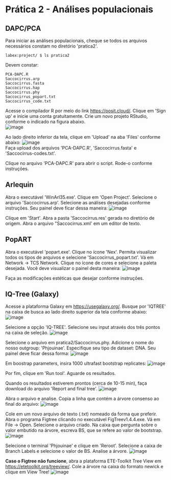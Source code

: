 # Prática 2 - Análises populacionais
## DAPC/PCA

Para iniciar as análises populacionais, cheque se todos os arquivos necessários constam no diretório 'pratica2'. 

```
labex:project/ $ ls pratica2
```

Devem constar:
```
PCA-DAPC.R
Saccocirrus.arp
Saccocirrus.fasta
Saccocirrus.hap
Saccocirrus.phy
Saccocirrus_popart.txt
Saccocirrus_code.txt
```

Acesse o compilador R por meio do link https://posit.cloud/. Clique em 'Sign up' e inicie uma conta gratuitamente. 
Crie um novo projeto RStudio, conforme o indicado na figura abaixo.                  
  ![image](https://github.com/user-attachments/assets/6e300b1f-5784-46b0-8a05-59e813feedb2)

Ao lado direito inferior da tela, clique em 'Upload' na aba 'Files' conforme abaixo:
  ![image](https://github.com/user-attachments/assets/b54501ff-0b6b-4e41-b439-536507cf2465)            
Faça upload dos arquivos 'PCA-DAPC.R', 'Saccocirrus.fasta' e 'Saccocirrus-codes.txt'.

Clique no arquivo 'PCA-DAPC.R' para abrir o script. Rode-o conforme instruções. 

## Arlequin
Abra o executável 'WinArl35.exe'. Clique em 'Open Project'. Selecione o arquivo 'Saccocirrus.arp'.
Selecione as análises desejadas conforme instruções. Seu painel deve ficar dessa maneira:
![image](https://github.com/user-attachments/assets/dfb01d8e-3214-4a72-b4ab-d2572f8b2b81)

Clique em 'Start'. 
Abra a pasta 'Saccocirrus.res' gerada no diretório de origem. Abra o arquivo "Saccocirrus.xml' em um editor de texto. 

## PopART
Abra o executável 'popart.exe'. Clique no ícone 'Nex'. Permita visualizar todos os tipos de arquivos e selecione 'Saccocirrus_popart.txt'. Vá em Network -> TCS Network. 
Clique no ícone de cores e selecione a paleta desejada. Você deve visualizar o painel desta maneira:
![image](https://github.com/user-attachments/assets/c8122e3e-e7fe-4c41-99ea-e41728f86b92)

Faça as modificações estéticas que desejar conforme instruções. 

## IQ-Tree (Galaxy)
Acesse a plataforma Galaxy em https://usegalaxy.org/. Busque por 'IQTREE' na caixa de busca ao lado direito superior da tela conforme abaixo:          
![image](https://github.com/user-attachments/assets/cca5865c-5458-4855-a54d-72d14b3a9d56)

Selecione a opção 'IQ-TREE'. 
Selecione seu input através dos três pontos na caixa de seleção. 
![image](https://github.com/user-attachments/assets/47710313-7429-4a88-8dfe-dcc7d26704ff)      

Selecione o arquivo em pratica2/Saccocirrus.phy.
Adicione o nome do nosso outgroup: 'Phjouinae'. 
Especifique seu tipo de dataset: DNA.
Seu painel deve ficar dessa forma:
![image](https://github.com/user-attachments/assets/f9e190c9-6a6d-4526-9662-d00b2ac263c6)      

Em boostrap parameters, insira 1000 ultrafast bootstrap replicates:
![image](https://github.com/user-attachments/assets/4e88827d-4a6f-47f8-a142-75d2bb43c624)      

Por fim, clique em 'Run tool'. Aguarde os resultados. 

Quando os resultados estiverem prontos (cerca de 10-15 min), faça download do arquivo 'Report and final tree'. 
![image](https://github.com/user-attachments/assets/9d697790-f111-4931-aee6-5edf29c895f0)

Abra o arquivo e analise. Copia a linha que contém a árvore consenso ao final do arquivo:
![image](https://github.com/user-attachments/assets/a26bef6c-5f2a-4b7e-896f-e3b5b1c0a61e)

Cole em um novo arquivo de texto (.txt) nomeado da forma que preferir. 
Abra o programa Figtree clicando no executável FigTreev1.4.4.exe. Vá em File -> Open. Selecione o arquivo criado. 
Na caixa que pergunta sobre o valor embutido na árvore, escreva BS, que se refere ao valor de bootstrap.
![image](https://github.com/user-attachments/assets/359f0667-b653-4b1d-acfb-550effe53524)

Selecione o terminal 'Phjouinae' e clique em 'Reroot'. Selecione a caixa de Branch Labels e selecione o valor de BS. Analise a árvore.
![image](https://github.com/user-attachments/assets/c3e5c539-2695-4350-aa75-eb2d2bf9592c)


**Caso o Figtree não funcione**, abra a plataforma ETE-Toolkit Tree View em https://etetoolkit.org/treeview/. 
Cole a árvore na caixa do formato newick e clique em View Tree!
![image](https://github.com/user-attachments/assets/9fa7788d-0df6-41ae-a283-c51a58bb8568)



